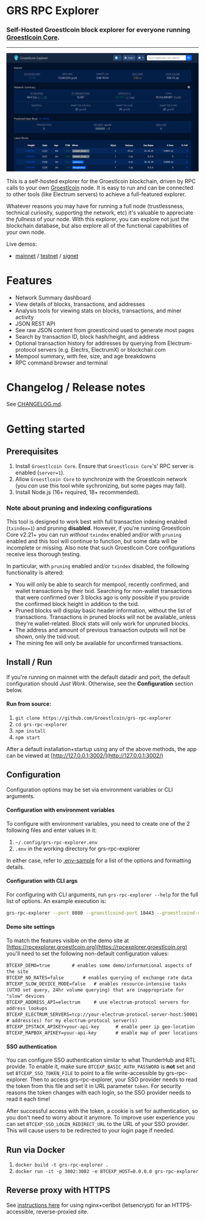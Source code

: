 # GRS RPC Explorer

### Self-Hosted Groestlcoin block explorer for everyone running [Groestlcoin Core](https://github.com/groestlcoin/groestlcoin).


---


![homepage](./public/img/preview.png)



This is a self-hosted explorer for the Groestlcoin blockchain, driven by RPC calls to your own [Groestlcoin](https://github.com/groestlcoin/groestlcoin) node. It is easy to run and can be connected to other tools (like Electrum servers) to achieve a full-featured explorer.

Whatever reasons you may have for running a full node (trustlessness, technical curiosity, supporting the network, etc) it's valuable to appreciate the *fullness* of your node. With this explorer, you can explore not just the blockchain database, but also explore all of the functional capabilities of your own node.

Live demos:

* [mainnet](https://rpcexplorer.groestlcoin.org) / [testnet](https://rpcexplorer-test.groestlcoin.org) / [signet](https://rpcexplorer-signet.groestlcoin.org)


# Features

* Network Summary dashboard
* View details of blocks, transactions, and addresses
* Analysis tools for viewing stats on blocks, transactions, and miner activity
* JSON REST API
* See raw JSON content from groestlcoind used to generate most pages
* Search by transaction ID, block hash/height, and address
* Optional transaction history for addresses by querying from Electrum-protocol servers (e.g. Electrs, ElectrumX) or blockchair.com
* Mempool summary, with fee, size, and age breakdowns
* RPC command browser and terminal


# Changelog / Release notes

See [CHANGELOG.md](/CHANGELOG.md).


# Getting started

## Prerequisites

1. Install `Groestlcoin Core`. Ensure that `Groestlcoin Core`'s' RPC server is enabled (`server=1`).
2. Allow `Groestlcoin Core` to synchronize with the Groestlcoin network (you *can* use this tool while sychronizing, but some pages may fail).
3. Install Node.js (16+ required, 18+ recommended).

### Note about pruning and indexing configurations

This tool is designed to work best with full transaction indexing enabled (`txindex=1`) and pruning **disabled**.
However, if you're running Groestlcoin Core v2.21+ you can run *without* `txindex` enabled and/or *with* `pruning` enabled and this tool will continue to function, but some data will be incomplete or missing. Also note that such Groestlcoin Core configurations receive less thorough testing.

In particular, with `pruning` enabled and/or `txindex` disabled, the following functionality is altered:

* You will only be able to search for mempool, recently confirmed, and wallet transactions by their txid. Searching for non-wallet transactions that were confirmed over 3 blocks ago is only possible if you provide the confirmed block height in addition to the txid.
* Pruned blocks will display basic header information, without the list of transactions. Transactions in pruned blocks will not be available, unless they're wallet-related. Block stats will only work for unpruned blocks.
* The address and amount of previous transaction outputs will not be shown, only the txid:vout.
* The mining fee will only be available for unconfirmed transactions.


## Install / Run

If you're running on mainnet with the default datadir and port, the default configuration should *Just Work*. Otherwise, see the **Configuration** section below.

#### Run from source:

1. `git clone https://github.com/Groestlcoin/grs-rpc-explorer`
2. `cd grs-rpc-explorer`
3. `npm install`
4. `npm start`

After a default installation+startup using any of the above methods, the app can be viewed at [http://127.0.0.1:3002/](http://127.0.0.1:3002/)


## Configuration

Configuration options may be set via environment variables or CLI arguments.

#### Configuration with environment variables

To configure with environment variables, you need to create one of the 2 following files and enter values in it:

1. `~/.config/grs-rpc-explorer.env`
2. `.env` in the working directory for grs-rpc-explorer

In either case, refer to [.env-sample](.env-sample) for a list of the options and formatting details.

#### Configuration with CLI args

For configuring with CLI arguments, run `grs-rpc-explorer --help` for the full list of options. An example execution is:

```bash
grs-rpc-explorer --port 8080 --groestlcoind-port 18443 --groestlcoind-cookie ~/.groestlcoin/regtest/.cookie
```

#### Demo site settings

To match the features visible on the demo site at [https://rpcexplorer.groestlcoin.org](https://rpcexplorer.groestlcoin.org) you'll need to set the following non-default configuration values:

    BTCEXP_DEMO=true 		# enables some demo/informational aspects of the site
    BTCEXP_NO_RATES=false		# enables querying of exchange rate data
    BTCEXP_SLOW_DEVICE_MODE=false	# enables resource-intensive tasks (UTXO set query, 24hr volume querying) that are inappropriate for "slow" devices
    BTCEXP_ADDRESS_API=electrum 	# use electrum-protocol servers for address lookups
    BTCEXP_ELECTRUM_SERVERS=tcp://your-electrum-protocol-server-host:50001		# address(es) for my electrum-protocol server(s)
    BTCEXP_IPSTACK_APIKEY=your-api-key		# enable peer ip geo-location
    BTCEXP_MAPBOX_APIKEY=your-api-key		# enable map of peer locations

#### SSO authentication

You can configure SSO authentication similar to what ThunderHub and RTL provide.
To enable it, make sure `BTCEXP_BASIC_AUTH_PASSWORD` is **not** set and set `BTCEXP_SSO_TOKEN_FILE` to point to a file write-accessible by grs-rpc-explorer.
Then to access grs-rpc-explorer, your SSO provider needs to read the token from this file and set it in URL parameter `token`.
For security reasons the token changes with each login, so the SSO provider needs to read it each time!

After successful access with the token, a cookie is set for authentication, so you don't need to worry about it anymore.
To improve user experience you can set `BTCEXP_SSO_LOGIN_REDIRECT_URL` to the URL of your SSO provider.
This will cause users to be redirected to your login page if needed.

## Run via Docker

1. `docker build -t grs-rpc-explorer .`
2. `docker run -it -p 3002:3002 -e BTCEXP_HOST=0.0.0.0 grs-rpc-explorer`


## Reverse proxy with HTTPS

See [instructions here](docs/nginx-reverse-proxy.md) for using nginx+certbot (letsencrypt) for an HTTPS-accessible, reverse-proxied site.
